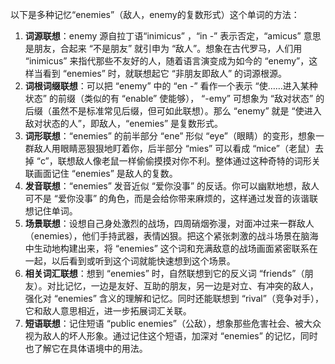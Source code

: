 以下是多种记忆“enemies”（敌人，enemy的复数形式）这个单词的方法：
1. **词源联想**：enemy 源自拉丁语“inimicus” ，“in -” 表示否定，“amicus” 意思是朋友，合起来 “不是朋友” 就引申为 “敌人”。想象在古代罗马，人们用 “inimicus” 来指代那些不友好的人，随着语言演变成为如今的 “enemy”，这样当看到 “enemies” 时，就联想起它 “非朋友即敌人” 的词源根源。
2. **词根词缀联想**：可以把 “enemy” 中的 “en -” 看作一个表示 “使……进入某种状态” 的前缀（类似的有 “enable” 使能够）， “-emy” 可想象为 “敌对状态” 的后缀（虽然不是标准常见后缀，但可如此联想）。那么 “enemy” 就是 “使进入敌对状态的人”，即敌人，“enemies” 是复数形式。
3. **词形联想**：“enemies” 的前半部分 “ene” 形似 “eye”（眼睛）的变形，想象一群敌人用眼睛恶狠狠地盯着你，后半部分 “mies” 可以看成 “mice”（老鼠）去掉 “c”，联想敌人像老鼠一样偷偷摸摸对你不利。整体通过这种奇特的词形关联画面记住 “enemies” 是敌人的复数。
4. **发音联想**：“enemies” 发音近似 “爱你没事” 的反话。你可以幽默地想，敌人可不是 “爱你没事” 的角色，而是会给你带来麻烦的，这样通过发音的诙谐联想记住单词。
5. **场景联想**：设想自己身处激烈的战场，四周硝烟弥漫，对面冲过来一群敌人（enemies），他们手持武器，表情凶狠。把这个紧张刺激的战斗场景在脑海中生动地构建出来，将 “enemies” 这个词和充满敌意的战场画面紧密联系在一起，以后看到或听到这个词就能快速想到这个场景。
6. **相关词汇联想**：想到 “enemies” 时，自然联想到它的反义词 “friends”（朋友）。对比记忆，一边是友好、互助的朋友，另一边是对立、有冲突的敌人，强化对 “enemies” 含义的理解和记忆。同时还能联想到 “rival”（竞争对手），它和敌人意思相近，进一步拓展词汇关联。
7. **短语联想**：记住短语 “public enemies”（公敌），想象那些危害社会、被大众视为敌人的坏人形象。通过记住这个短语，加深对 “enemies” 的记忆，同时也了解它在具体语境中的用法。 